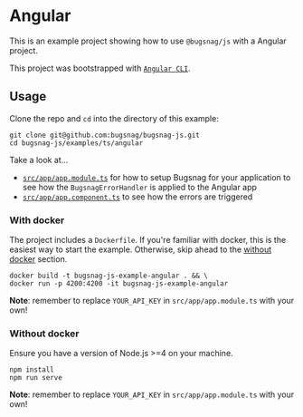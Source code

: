 # Angular

This is an example project showing how to use `@bugsnag/js` with a Angular project.

This project was bootstrapped with [`Angular CLI`](https://github.com/angular/angular-cli).

## Usage

Clone the repo and `cd` into the directory of this example:

```
git clone git@github.com:bugsnag/bugsnag-js.git
cd bugsnag-js/examples/ts/angular
```

Take a look at…

- [`src/app/app.module.ts`](src/app/app.module.ts) for how to setup Bugsnag for your application to see how the `BugsnagErrorHandler` is applied to the Angular app
- [`src/app/app.component.ts`](src/app/app.component.ts) to see how the errors are triggered

### With docker

The project includes a `Dockerfile`. If you're familiar with docker, this is the easiest way to start the example. Otherwise, skip ahead to the [without docker](#without-docker) section.

```
docker build -t bugsnag-js-example-angular . && \
docker run -p 4200:4200 -it bugsnag-js-example-angular
```

__Note__: remember to replace `YOUR_API_KEY` in `src/app/app.module.ts` with your own!

### Without docker
Ensure you have a version of Node.js >=4 on your machine.

```
npm install
npm run serve
```

__Note__: remember to replace `YOUR_API_KEY` in `src/app/app.module.ts` with your own!
